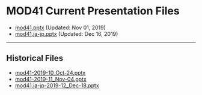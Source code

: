 <!--
This is a machine generated file,
and should not be edited,
as it will be overwritten with future updates.

If you have questions around this process
please contact Scott Cate
-->

# MOD41 Current Presentation Files

- [mod41.pptx](https://globaleventcdn.blob.core.windows.net/assets/mod/mod41/mod41.pptx) (Updated: Nov 01, 2019)
- [mod41.ja-jp.pptx](https://globaleventcdn.blob.core.windows.net/assets/mod/mod41/mod41.ja-jp.pptx) (Updated: Dec 16, 2019)
---
## Historical Files
- [mod41-2019-10_Oct-24.pptx](https://globaleventcdn.blob.core.windows.net/assets/mod/mod41/mod41-2019-10_Oct-24.pptx)
- [mod41-2019-11_Nov-04.pptx](https://globaleventcdn.blob.core.windows.net/assets/mod/mod41/mod41-2019-11_Nov-04.pptx)
- [mod41.ja-jp-2019-12_Dec-18.pptx](https://globaleventcdn.blob.core.windows.net/assets/mod/mod41/mod41.ja-jp-2019-12_Dec-18.pptx)


